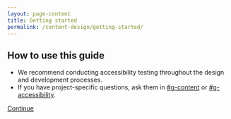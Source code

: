 ```yaml
---
layout: page-content
title: Getting started
permalink: /content-design/getting-started/
---
```


## How to use this guide

- We recommend conducting accessibility testing throughout the design and development processes.
- If you have project-specific questions, ask them in [#g-content](https://gsa-tts.slack.com/messages/g-content/) or [#g-accessibility](https://gsa-tts.slack.com/messages/g-accessibility/).

<a class="usa-button" href="{{ site.baseurl }}/content-design/plain-language/">Continue <i class="fa fa-arrow-right" aria-hidden="true"></i></a>
